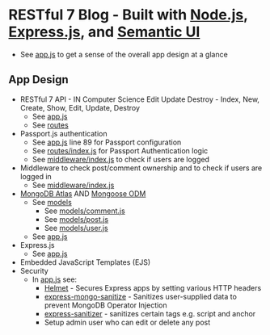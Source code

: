 # RESTful 7 Blog - Built with [Node.js](https://nodejs.org/en/), [Express.js](https://expressjs.com/), and [Semantic UI](https://semantic-ui.com/)
* See [app.js](https://github.com/FVPukay/r7-blog-app/blob/main/app.js) to get a sense of the overall app design at a glance

## App Design
* RESTful 7 API - IN Computer Science Edit Update Destroy - Index, New, Create, Show, Edit, Update, Destroy
    * See [app.js](https://github.com/FVPukay/r7-blog-app/blob/main/app.js)
    * See [routes](https://github.com/FVPukay/r7-blog-app/tree/main/routes)
* Passport.js authentication
    * See [app.js](https://github.com/FVPukay/r7-blog-app/blob/main/app.js) line 89 for Passport configuration
    * See [routes/index.js](https://github.com/FVPukay/r7-blog-app/blob/main/routes/index.js) for Passport Authentication logic
    * See [middleware/index.js](https://github.com/FVPukay/r7-blog-app/blob/main/middleware/index.js) to check if users are logged
* Middleware to check post/comment ownership and to check if users are logged in
    * See [middleware/index.js](https://github.com/FVPukay/r7-blog-app/blob/main/middleware/index.js)
* [MongoDB Atlas](https://www.mongodb.com/atlas) AND [Mongoose ODM](https://mongoosejs.com/)
    * See [models](https://github.com/FVPukay/r7-blog-app/tree/main/models)
        * See [models/comment.js](https://github.com/FVPukay/r7-blog-app/blob/main/models/comment.js)
        * See [models/post.js](https://github.com/FVPukay/r7-blog-app/blob/main/models/post.js)
        * See [models/user.js](https://github.com/FVPukay/r7-blog-app/blob/main/models/user.js)
    * See [app.js](https://github.com/FVPukay/r7-blog-app/blob/main/app.js)
* Express.js
    * See [app.js](https://github.com/FVPukay/r7-blog-app/blob/main/app.js)
* Embedded JavaScript Templates (EJS)
* Security
    * In [app.js](https://github.com/FVPukay/r7-blog-app/blob/main/app.js) see:
        * [Helmet](https://helmetjs.github.io/) - Secures Express apps by setting various HTTP headers
        * [express-mongo-sanitize](https://www.npmjs.com/package/express-mongo-sanitize) - Sanitizes user-supplied data to prevent MongoDB Operator Injection
        * [express-sanitizer](https://www.npmjs.com/package/express-sanitizer) - sanitizes certain tags e.g. script and anchor
        * Setup admin user who can edit or delete any post
        
